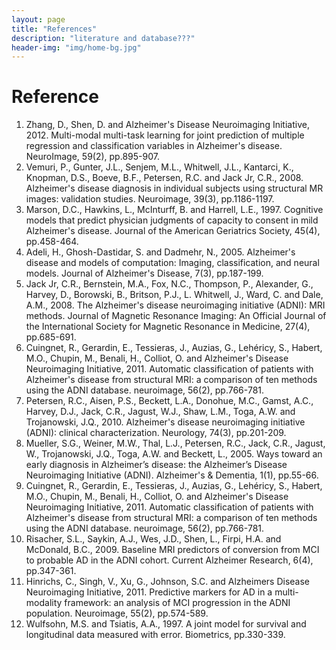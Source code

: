 ```yaml
---
layout: page
title: "References"
description: "literature and database???"
header-img: "img/home-bg.jpg"
---
```


# Reference

1. Zhang, D., Shen, D. and Alzheimer's Disease Neuroimaging Initiative, 2012. Multi-modal multi-task learning for joint prediction of multiple regression and classification variables in Alzheimer's disease. NeuroImage, 59(2), pp.895-907.
2. Vemuri, P., Gunter, J.L., Senjem, M.L., Whitwell, J.L., Kantarci, K., Knopman, D.S., Boeve, B.F., Petersen, R.C. and Jack Jr, C.R., 2008. Alzheimer's disease diagnosis in individual subjects using structural MR images: validation studies. Neuroimage, 39(3), pp.1186-1197.
3. Marson, D.C., Hawkins, L., McInturff, B. and Harrell, L.E., 1997. Cognitive models that predict physician judgments of capacity to consent in mild Alzheimer's disease. Journal of the American Geriatrics Society, 45(4), pp.458-464.
4. Adeli, H., Ghosh-Dastidar, S. and Dadmehr, N., 2005. Alzheimer's disease and models of computation: Imaging, classification, and neural models. Journal of Alzheimer's Disease, 7(3), pp.187-199.
5. Jack Jr, C.R., Bernstein, M.A., Fox, N.C., Thompson, P., Alexander, G., Harvey, D., Borowski, B., Britson, P.J., L. Whitwell, J., Ward, C. and Dale, A.M., 2008. The Alzheimer's disease neuroimaging initiative (ADNI): MRI methods. Journal of Magnetic Resonance Imaging: An Official Journal of the International Society for Magnetic Resonance in Medicine, 27(4), pp.685-691.
6. Cuingnet, R., Gerardin, E., Tessieras, J., Auzias, G., Lehéricy, S., Habert, M.O., Chupin, M., Benali, H., Colliot, O. and Alzheimer's Disease Neuroimaging Initiative, 2011. Automatic classification of patients with Alzheimer's disease from structural MRI: a comparison of ten methods using the ADNI database. neuroimage, 56(2), pp.766-781.
7. Petersen, R.C., Aisen, P.S., Beckett, L.A., Donohue, M.C., Gamst, A.C., Harvey, D.J., Jack, C.R., Jagust, W.J., Shaw, L.M., Toga, A.W. and Trojanowski, J.Q., 2010. Alzheimer's disease neuroimaging initiative (ADNI): clinical characterization. Neurology, 74(3), pp.201-209.
8. Mueller, S.G., Weiner, M.W., Thal, L.J., Petersen, R.C., Jack, C.R., Jagust, W., Trojanowski, J.Q., Toga, A.W. and Beckett, L., 2005. Ways toward an early diagnosis in Alzheimer’s disease: the Alzheimer’s Disease Neuroimaging Initiative (ADNI). Alzheimer's & Dementia, 1(1), pp.55-66.
9. Cuingnet, R., Gerardin, E., Tessieras, J., Auzias, G., Lehéricy, S., Habert, M.O., Chupin, M., Benali, H., Colliot, O. and Alzheimer's Disease Neuroimaging Initiative, 2011. Automatic classification of patients with Alzheimer's disease from structural MRI: a comparison of ten methods using the ADNI database. neuroimage, 56(2), pp.766-781.
10. Risacher, S.L., Saykin, A.J., Wes, J.D., Shen, L., Firpi, H.A. and McDonald, B.C., 2009. Baseline MRI predictors of conversion from MCI to probable AD in the ADNI cohort. Current Alzheimer Research, 6(4), pp.347-361.
11. Hinrichs, C., Singh, V., Xu, G., Johnson, S.C. and Alzheimers Disease Neuroimaging Initiative, 2011. Predictive markers for AD in a multi-modality framework: an analysis of MCI progression in the ADNI population. Neuroimage, 55(2), pp.574-589.
12. Wulfsohn, M.S. and Tsiatis, A.A., 1997. A joint model for survival and longitudinal data measured with error. Biometrics, pp.330-339.